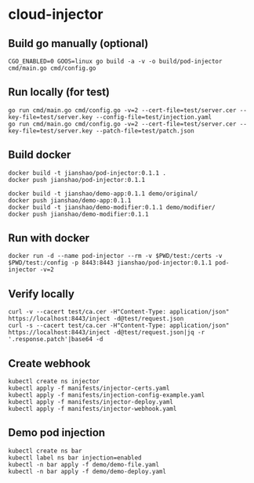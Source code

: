 # cloud-injector

## Build go manually (optional)
~~~ shell
CGO_ENABLED=0 GOOS=linux go build -a -v -o build/pod-injector cmd/main.go cmd/config.go
~~~

## Run locally (for test)
~~~ shell
go run cmd/main.go cmd/config.go -v=2 --cert-file=test/server.cer --key-file=test/server.key --config-file=test/injection.yaml
go run cmd/main.go cmd/config.go -v=2 --cert-file=test/server.cer --key-file=test/server.key --patch-file=test/patch.json
~~~

## Build docker
~~~ shell
docker build -t jianshao/pod-injector:0.1.1 .
docker push jianshao/pod-injector:0.1.1

docker build -t jianshao/demo-app:0.1.1 demo/original/
docker push jianshao/demo-app:0.1.1
docker build -t jianshao/demo-modifier:0.1.1 demo/modifier/
docker push jianshao/demo-modifier:0.1.1
~~~

## Run with docker
~~~ shell
docker run -d --name pod-injector --rm -v $PWD/test:/certs -v $PWD/test:/config -p 8443:8443 jianshao/pod-injector:0.1.1 pod-injector -v=2
~~~

## Verify locally
~~~ shell
curl -v --cacert test/ca.cer -H"Content-Type: application/json" https://localhost:8443/inject -d@test/request.json
curl -s --cacert test/ca.cer -H"Content-Type: application/json" https://localhost:8443/inject -d@test/request.json|jq -r '.response.patch'|base64 -d
~~~

## Create webhook
~~~ shell
kubectl create ns injector
kubectl apply -f manifests/injector-certs.yaml
kubectl apply -f manifests/injection-config-example.yaml
kubectl apply -f manifests/injector-deploy.yaml
kubectl apply -f manifests/injector-webhook.yaml
~~~

## Demo pod injection
~~~ shell
kubectl create ns bar
kubectl label ns bar injection=enabled
kubectl -n bar apply -f demo/demo-file.yaml
kubectl -n bar apply -f demo/demo-deploy.yaml
~~~
